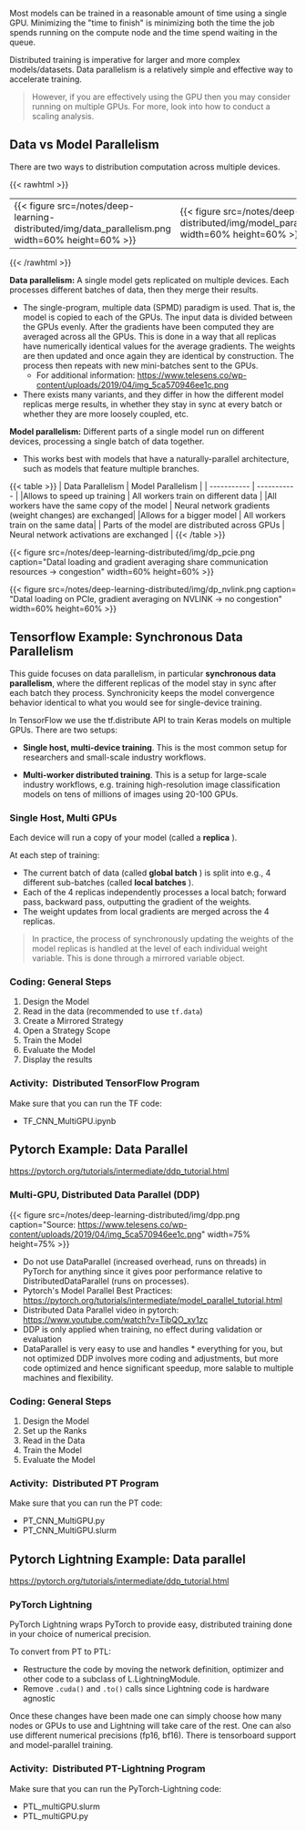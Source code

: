 Most models can be trained in a reasonable amount of time using a single GPU. Minimizing the "time to finish" is minimizing both the time the job spends running on the compute node and the time spend waiting in the queue. 

Distributed training is imperative for larger and more complex models/datasets. Data parallelism is a relatively simple and effective way to accelerate training.

> However, if you are effectively using the GPU then you may consider running on multiple GPUs. For more, look into how to conduct a scaling analysis.


## Data vs Model Parallelism
There are two ways to distribution computation across multiple devices.

{{< rawhtml >}}
<table border="0">
  <tr>
    <td>{{< figure src=/notes/deep-learning-distributed/img/data_parallelism.png width=60% height=60% >}} </td>
    <td>{{< figure src=/notes/deep-learning-distributed/img/model_parallelism.png width=60% height=60% >}} </td>
  </tr>
</table>
{{< /rawhtml >}}

__Data parallelism:__ A single model gets replicated on multiple devices. Each processes different batches of data, then they merge their results. 
* The single-program, multiple data (SPMD) paradigm is used. That is, the model is copied to each of the GPUs. The input data is divided between the GPUs evenly. After the gradients have been computed they are averaged across all the GPUs. This is done in a way that all replicas have numerically identical values for the average gradients. The weights are then updated and once again they are identical by construction. The process then repeats with new mini-batches sent to the GPUs. 
  * For additional information: https://www.telesens.co/wp-content/uploads/2019/04/img_5ca570946ee1c.png
* There exists many variants, and they differ in how the different model replicas merge results, in whether they stay in sync at every batch or whether they are more loosely coupled, etc. 

__Model parallelism:__ Different parts of a single model run on different devices, processing a single batch of data together. 
* This works best with models that have a naturally-parallel architecture, such as models that feature multiple branches.


{{< table >}}
| Data Parallelism | Model Parallelism |
| ----------- | ----------- |
|Allows to speed up training | All workers train on different data |
|All workers have the same copy of the model | Neural network gradients \(weight changes\) are exchanged|
|Allows for a bigger model | All workers train on the same data|
| Parts of the model are distributed across GPUs | Neural network activations are exchanged |
{{< /table >}}


{{< figure src=/notes/deep-learning-distributed/img/dp_pcie.png caption="Datal loading and gradient averaging share communication resources → congestion" width=60% height=60% >}}

{{< figure src=/notes/deep-learning-distributed/img/dp_nvlink.png caption= "Datal loading on PCIe,  gradient averaging on NVLINK → no congestion" width=60% height=60% >}}


## Tensorflow Example: Synchronous Data Parallelism

This guide focuses on data parallelism, in particular __synchronous data parallelism__, where the different replicas of the model stay in sync after each batch they process. Synchronicity keeps the model convergence behavior identical to what you would see for single-device training.


In TensorFlow we use the tf.distribute API to train Keras models on multiple GPUs. There are two setups:

* __Single host, multi-device training__. This is the most common setup for researchers and small-scale industry workflows.

* __Multi-worker distributed training__. This is a setup for large-scale industry workflows, e.g. training high-resolution image classification models on tens of millions of images using 20-100 GPUs.

### Single Host, Multi GPUs

Each device will run a copy of your model (called a  __replica__ ).

At each step of training:
* The current batch of data (called  __global batch__ ) is split into e.g., 4 different sub-batches (called  __local batches__ ).
* Each of the 4 replicas independently processes a local batch;  forward pass, backward pass, outputting the gradient of the weights.
* The weight updates from local gradients are merged across the 4 replicas.

> In practice, the process of synchronously updating the weights of the model replicas is handled at the level of each individual weight variable. This is done through a mirrored variable object.


### Coding: General Steps
1. Design the Model
2. Read in the data (recommended to use `tf.data`)
3. Create a Mirrored Strategy
4. Open a Strategy Scope
5. Train the Model
6. Evaluate the Model
7. Display the results


### Activity:  Distributed TensorFlow Program

Make sure that you can run the TF code:
* TF_CNN_MultiGPU.ipynb


## Pytorch Example: Data Parallel 

https://pytorch.org/tutorials/intermediate/ddp_tutorial.html


### Multi-GPU, Distributed Data Parallel (DDP)

{{< figure src=/notes/deep-learning-distributed/img/dpp.png caption="Source: https://www.telesens.co/wp-content/uploads/2019/04/img_5ca570946ee1c.png" width=75% height=75% >}}


* Do not use DataParallel (increased overhead, runs on threads) in PyTorch for anything since it gives poor performance relative to DistributedDataParallel (runs on processes).
* Pytorch's Model Parallel Best Practices: https://pytorch.org/tutorials/intermediate/model_parallel_tutorial.html
* Distributed Data Parallel video in pytorch: https://www.youtube.com/watch?v=TibQO_xv1zc
* DDP is only applied when training, no effect during validation or evaluation
* DataParallel is very easy to use and handles * everything for you, but not optimized
DDP involves more coding and adjustments, but more code optimized and hence significant speedup, more salable to multiple machines and flexibility.

### Coding: General Steps
1. Design the Model
2. Set up the Ranks
3. Read in the Data
4. Train the Model
5. Evaluate the Model

### Activity:  Distributed PT Program

Make sure that you can run the PT code:

  * PT_CNN_MultiGPU.py
  * PT_CNN_MultiGPU.slurm


## Pytorch Lightning Example: Data parallel


https://pytorch.org/tutorials/intermediate/ddp_tutorial.html

### PyTorch Lightning

PyTorch Lightning wraps PyTorch to provide easy, distributed training done in your choice of numerical precision.

To convert from PT to PTL:
* Restructure the code by moving the network definition, optimizer and other code to a subclass of L.LightningModule.
* Remove `.cuda()` and `.to()` calls since Lightning code is hardware agnostic


Once these changes have been made one can simply choose how many nodes or GPUs to use and Lightning will take care of the rest. One can also use different numerical precisions (fp16, bf16). There is tensorboard support and model-parallel training.

### Activity:  Distributed PT-Lightning Program

Make sure that you can run the PyTorch-Lightning code:

  * PTL_multiGPU.slurm
  * PTL_multiGPU.py

